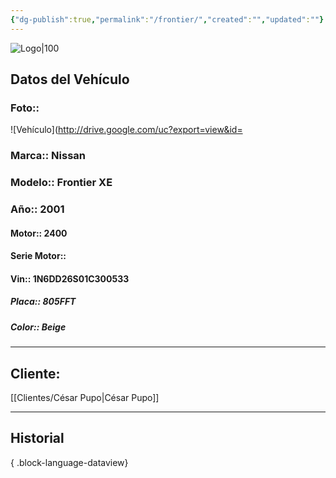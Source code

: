 ```yaml
---
{"dg-publish":true,"permalink":"/frontier/","created":"","updated":""}
---
```


![Logo|100](http://drive.google.com/uc?export=view&id=137fl3TIZ0-PU8b-Pt0bsjclwHub_u78G)

## Datos del Vehículo 
### Foto:: 
![Vehículo](http://drive.google.com/uc?export=view&id=

### Marca:: Nissan
### Modelo:: Frontier XE
### Año:: 2001
#### Motor:: 2400
#### Serie Motor:: 
#### Vin:: 1N6DD26S01C300533
##### Placa:: 805FFT
##### Color:: Beige 
---

## Cliente:

[[Clientes/César Pupo\|César Pupo]]

---

## Historial


{ .block-language-dataview} 